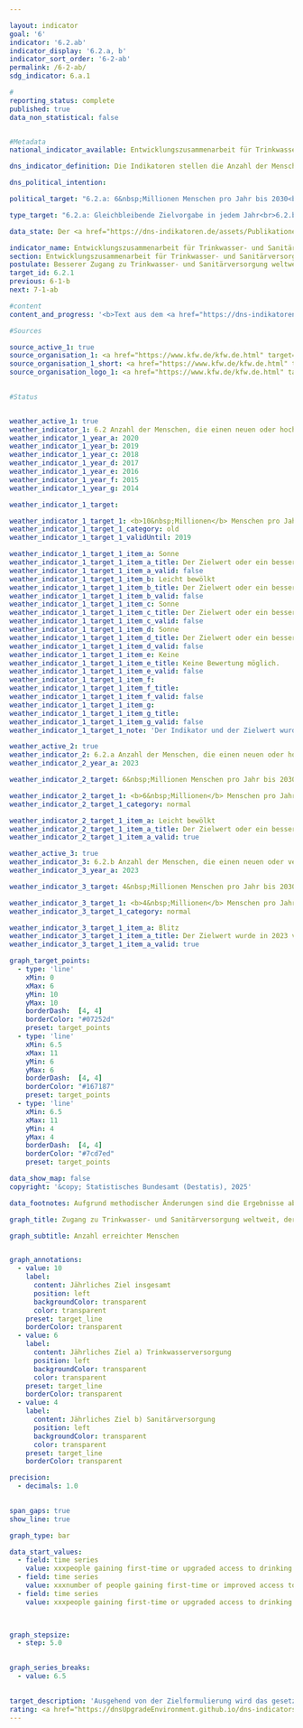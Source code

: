 ```yaml
---

layout: indicator        
goal: '6'        
indicator: '6.2.ab'        
indicator_display: '6.2.a, b'        
indicator_sort_order: '6-2-ab'        
permalink: /6-2-ab/        
sdg_indicator: 6.a.1        

#
reporting_status: complete        
published: true        
data_non_statistical: false        


#Metadata        
national_indicator_available: Entwicklungszusammenarbeit für Trinkwasser- und Sanitärversorgung        

dns_indicator_definition: Die Indikatoren stellen die Anzahl der Menschen dar, die im jeweiligen Berichtsjahr direkt durch deutsche Unterstützung Neuzugang oder verbesserten Zugang zu Trinkwasser- (Indikator 6.2.a) und/oder Sanitärversorgung (Indikator 6.2.b) erhalten haben.        

dns_political_intention:         

political_target: "6.2.a: 6&nbsp;Millionen Menschen pro Jahr bis 2030<br>6.2.b: 4&nbsp;Millionen Menschen pro Jahr bis 2030"        

type_target: "6.2.a: Gleichbleibende Zielvorgabe in jedem Jahr<br>6.2.b: Gleichbleibende Zielvorgabe in jedem Jahr"        

data_state: Der <a href="https://dns-indikatoren.de/assets/Publikationen/Indikatorenberichte/2022.pdf">Indikatorenbericht 2022</a> hat den Datenstand 31.10.2022. Die Daten auf dieser Plattform wurden zuletzt im Januar 2025 aktualisiert.        

indicator_name: Entwicklungszusammenarbeit für Trinkwasser- und Sanitärversorgung        
section: Entwicklungszusammenarbeit für Trinkwasser- und Sanitärversorgung        
postulate: Besserer Zugang zu Trinkwasser- und Sanitärversorgung weltweit, höhere (sichere) Qualität        
target_id: 6.2.1        
previous: 6-1-b        
next: 7-1-ab        

#content         
content_and_progress: '<b>Text aus dem <a href="https://dns-indikatoren.de/assets/Publikationen/Indikatorenberichte/2022.pdf">Indikatorenbericht 2022&nbsp;</a></b><br><br>Die Indikatoren basieren auf Angaben der Kreditanstalt für Wiederaufbau (<abbr title="Kreditanstalt für Wiederaufbau" tabindex="0">KfW</abbr>) und erfassen nur die durch Förderung von ihr erreichten Menschen. Maßnahmen weiterer Akteure (zum Beispiel Deutsche Gesellschaft für Internationale Zusammenarbeit (<abbr title="Deutsche Gesellschaft für Internationale Zusammenarbeit" tabindex="0">GIZ</abbr>) <abbr title="Gesellschaft mit beschränkter Haftung" tabindex="0">GmbH</abbr>, Bundesländer, private Akteure) werden nicht berücksichtigt. Die Indikatoren stützen sich ausschließlich auf Plangrößen für neue Finanzierungszusagen für Projekte im Bereich Trinkwasser- und Sanitärversorgung zum Zeitpunkt der Vorlage des Programmvorschlags an das Bundesministerium für wirtschaftliche Zusammenarbeit und Entwicklung (<abbr title="Bundesministerium für wirtschaftliche Zusammenarbeit und Entwicklung" tabindex="0">BMZ</abbr>). Die <abbr title="Kreditanstalt für Wiederaufbau" tabindex="0">KfW</abbr> schätzt die Anzahl an Personen, die zukünftig, das heißt nach Fertigstellung der Bauvorhaben, einen neuen oder verbesserten Zugang zu Trinkwasser- und Sanitärversorgung erhalten haben werden oder von den bereitgestellten Kapazitäten profitieren können. Ob die Menschen tatsächlich erreicht werden, ist erst nach Inbetriebnahme der Infrastrukturen konkret abschätzbar, was hier nicht abgebildet wird. Da eine Person sowohl einen neuen oder verbesserten Zugang zur Trinkwasser- als auch zur Sanitärversorgung erhalten kann, sind Doppelzählungen zwischen beiden Indikatoren und im Zeitablauf möglich. Die von der <abbr title="Kreditanstalt für Wiederaufbau" tabindex="0">KfW</abbr> zugesagten Mittel sind Zuschüsse und Darlehen&nbsp;–&nbsp;finanziert aus dem Bundeshaushalt&nbsp;–&nbsp;sowie am Kapitalmarkt aufgenommene Mittel. Empfänger sind in der Regel Entwicklungs- und Schwellenländer, sodass dieser Indikator in Beziehung zum Indikator <a href="https://dnsUpgradeEnvironment.github.io/dns-indicators/17-1">17.1</a>&nbsp;„Anteil öffentlicher Entwicklungsausgaben am Bruttonationaleinkommen“ steht.<br><br>In 2019&nbsp;wurde die Erhebungsmethodik überarbeitet. Während zuvor direkt (zum Beispiel mittels eines Hausanschlusses) als auch indirekt erreichte Menschen (zum Beispiel die gesamte Bevölkerung eines Landes, das durch ein Sektorreformprogramm unterstützt wird) gezählt wurden, werden seitdem nur direkt erreichte Personen erfasst. So wurden in 2017&nbsp;19,1&nbsp;Millionen Menschen (der insgesamt 28,6&nbsp;Millionen erreichten Menschen) direkt erreicht; in 2018&nbsp;waren es 15,2&nbsp;Millionen Menschen (der insgesamt 60,3&nbsp;Millionen erreichten Menschen). Eine weitere Veränderung liegt in der anteiligen Berücksichtigung der erreichten Menschen entsprechend dem deutschen Finanzierungsanteil von Maßnahmen. So werden Beiträge von anderen Gebern oder Eigenanstrengungen des Empfängerlandes nicht berücksichtigt. Auch werden zum Beispiel keine Energieeffizienzmaßnahmen, Verbesserungen von Betriebsabläufen oder Erneuerungen von Pumpstationen gezählt, da diese nicht unmittelbar zu einer Verbesserung der Versorgung der Zielgruppe führen.<br><br>In den vergangenen Jahren waren die Plangrößen der Menschen, die mithilfe deutscher Unterstützung Zugang zu Trinkwasser- und Sanitärversorgung erlangen sollten, stets oberhalb des gesetzten Ziels von zehn Millionen Menschen. Nach der überarbeiteten Methodik liegt die Plangröße der erreichten Personen für das Jahr 2020&nbsp;mit Neu- oder verbessertem Zugang zu Trinkwasserversorgung bei 10,9&nbsp;Millionen Menschen <abbr title="beziehungsweise" tabindex="0">bzw.</abbr> 1,8&nbsp;Millionen Menschen für Abwasser- und Sanitärversorgung. Das Ziel des Indikators <a href="https://dnsUpgradeEnvironment.github.io/dns-indicators/6-2-ab">6.2.a</a> wurde für das Jahr 2020&nbsp;folglich erreicht, während der Zielwert zum Indikator <a href="https://dnsUpgradeEnvironment.github.io/dns-indicators/6-2-ab">6.2.b</a> deutlich unterschritten wurde. Im Vorjahr waren es hingegen noch über vier Millionen erreichte Menschen im Bereich Sanitärversorgung.<br><br>Die Zusagen durch die <abbr title="Kreditanstalt für Wiederaufbau" tabindex="0">KfW</abbr> im Bereich Wasser- und Sanitärversorgung sowie Abwassermanagement haben sich von 2012&nbsp;bis 2018&nbsp;um 26,0&nbsp;% auf über eine Milliarde Euro erhöht. Diese sind jedoch 2019&nbsp;und 2020&nbsp;auf zuletzt 677,1&nbsp;Millionen Euro zurückgegangen. Im Gegensatz zu den Zusagen verringerten sich die Auszahlungen, die durch die <abbr title="Kreditanstalt für Wiederaufbau" tabindex="0">KfW</abbr> erfolgten, seit 2015&nbsp;kontinuierlich auf 432,1&nbsp;Millionen Euro für das Jahr 2020. Ein Grund hierfür liegt im zeitlichen Verzug zwischen Zusagen und Auszahlungen.'                

#Sources        

source_active_1: true
source_organisation_1: <a href="https://www.kfw.de/kfw.de.html" target="_blank" onclick="return confirm_alert('der Kreditanstalt für Wiederaufbau', 'De')">Kreditanstalt für Wiederaufbau</a>
source_organisation_1_short: <a href="https://www.kfw.de/kfw.de.html" target="_blank" onclick="return confirm_alert('der Kreditanstalt für Wiederaufbau', 'De')">Kreditanstalt für Wiederaufbau</a>
source_organisation_logo_1: <a href="https://www.kfw.de/kfw.de.html" target="_blank" onclick="return confirm_alert('der Kreditanstalt für Wiederaufbau', 'De')"><img src="https://dnsTestEnvironment.github.io/dns-indicators/public/OrgImgDe/kfw.png" alt="Kreditanstalt für Wiederaufbau" title=" Klicken Sie hier um zur Homepage der Organisation Kreditanstalt für Wiederaufbau zu gelangen." style="height:60px; width:148px; border:transparent"/></a>
        

#Status        


weather_active_1: true
weather_indicator_1: 6.2 Anzahl der Menschen, die einen neuen oder hochwertigeren Zugang zur Trinkwasserversorgung oder Anschluss zur Sanitärversorgung durch deutsche Unterstützung erhalten
weather_indicator_1_year_a: 2020
weather_indicator_1_year_b: 2019
weather_indicator_1_year_c: 2018
weather_indicator_1_year_d: 2017
weather_indicator_1_year_e: 2016
weather_indicator_1_year_f: 2015
weather_indicator_1_year_g: 2014

weather_indicator_1_target: 

weather_indicator_1_target_1: <b>10&nbsp;Millionen</b> Menschen pro Jahr bis 2030
weather_indicator_1_target_1_category: old
weather_indicator_1_target_1_validUntil: 2019

weather_indicator_1_target_1_item_a: Sonne
weather_indicator_1_target_1_item_a_title: Der Zielwert oder ein besserer Wert wurde in 2020 erreicht und die durchschnittliche Veränderung deutete nicht in Richtung einer Verschlechterung.
weather_indicator_1_target_1_item_a_valid: false
weather_indicator_1_target_1_item_b: Leicht bewölkt
weather_indicator_1_target_1_item_b_title: Der Zielwert oder ein besserer Wert wurde in 2019 erreicht, aber die durchschnittliche Veränderung deutete in Richtung einer Verschlechterung.
weather_indicator_1_target_1_item_b_valid: false
weather_indicator_1_target_1_item_c: Sonne
weather_indicator_1_target_1_item_c_title: Der Zielwert oder ein besserer Wert wurde in 2018 erreicht und die durchschnittliche Veränderung deutete nicht in Richtung einer Verschlechterung.
weather_indicator_1_target_1_item_c_valid: false
weather_indicator_1_target_1_item_d: Sonne
weather_indicator_1_target_1_item_d_title: Der Zielwert oder ein besserer Wert wurde in 2017 erreicht und die durchschnittliche Veränderung deutete nicht in Richtung einer Verschlechterung.
weather_indicator_1_target_1_item_d_valid: false
weather_indicator_1_target_1_item_e: Keine
weather_indicator_1_target_1_item_e_title: Keine Bewertung möglich.
weather_indicator_1_target_1_item_e_valid: false
weather_indicator_1_target_1_item_f: 
weather_indicator_1_target_1_item_f_title: 
weather_indicator_1_target_1_item_f_valid: false
weather_indicator_1_target_1_item_g: 
weather_indicator_1_target_1_item_g_title: 
weather_indicator_1_target_1_item_g_valid: false
weather_indicator_1_target_1_note: 'Der Indikator und der Zielwert wurden im Rahmen der <a href="https:///www.bundesregierung.de/resource/blob/975274/1873516/6c607bb5f16993ef18440d9e0dae55cb/2021-03-10-dns-2021-finale-langfassung-barrierefrei-data.pdf?download=1"> Weiterentwicklung der Deutschen Nachhaltigkeitsstrategie 2021</a> angepasst und differenziert nach 6.2.a Trinkwasserzugang und 6.2.b Anschluss an Abwasserentsorgung. Seit Inkrafttreten dieses Beschlusses gelten für die Indikatoren die geänderten Ziele (6.2.a: 6&nbsp;Millionen Menschen pro Jahr bis 2030; 6.2.b: 4&nbsp;Millionen Menschen pro Jahr bis 2030).'

weather_active_2: true
weather_indicator_2: 6.2.a Anzahl der Menschen, die einen neuen oder hochwertigeren Zugang zur Trinkwasserversorgung durch deutsche Unterstützung erhalten
weather_indicator_2_year_a: 2023

weather_indicator_2_target: 6&nbsp;Millionen Menschen pro Jahr bis 2030

weather_indicator_2_target_1: <b>6&nbsp;Millionen</b> Menschen pro Jahr bis 2030
weather_indicator_2_target_1_category: normal

weather_indicator_2_target_1_item_a: Leicht bewölkt
weather_indicator_2_target_1_item_a_title: Der Zielwert oder ein besserer Wert wurde in 2023 erreicht, aber die durchschnittliche Veränderung deutete in Richtung einer Verschlechterung.
weather_indicator_2_target_1_item_a_valid: true

weather_active_3: true
weather_indicator_3: 6.2.b Anzahl der Menschen, die einen neuen oder verbesserten Anschluss zur Sanitärversorgung durch deutsche Unterstützung erhalten
weather_indicator_3_year_a: 2023

weather_indicator_3_target: 4&nbsp;Millionen Menschen pro Jahr bis 2030

weather_indicator_3_target_1: <b>4&nbsp;Millionen</b> Menschen pro Jahr bis 2030
weather_indicator_3_target_1_category: normal

weather_indicator_3_target_1_item_a: Blitz
weather_indicator_3_target_1_item_a_title: Der Zielwert wurde in 2023 verfehlt und der Indikator hat sich im Durchschnitt der vorangegangenen Veränderungen nicht in Richtung des Ziels bewegt.
weather_indicator_3_target_1_item_a_valid: true        

graph_target_points:
  - type: 'line'
    xMin: 0
    xMax: 6
    yMin: 10
    yMax: 10
    borderDash:  [4, 4]
    borderColor: "#07252d"
    preset: target_points
  - type: 'line'
    xMin: 6.5
    xMax: 11
    yMin: 6
    yMax: 6
    borderDash:  [4, 4]
    borderColor: "#167187"
    preset: target_points
  - type: 'line'
    xMin: 6.5
    xMax: 11
    yMin: 4
    yMax: 4
    borderDash:  [4, 4]
    borderColor: "#7cd7ed"
    preset: target_points        

data_show_map: false        
copyright: '&copy; Statistisches Bundesamt (Destatis), 2025'        

data_footnotes: Aufgrund methodischer Änderungen sind die Ergebnisse ab 2019&nbsp;nur eingeschränkt mit den Vorjahren vergleichbar (Zeitreihenbruch).<br>• Ab 2019&nbsp;wird die Zeitreihe für die Bereiche Trinkwasserversorgung und Sanitärversorgung getrennt ausgewiesen.<br>• Die Daten basieren auf einer Sonderauswertung und sind nicht öffentlich zugänglich.        

graph_title: Zugang zu Trinkwasser- und Sanitärversorgung weltweit, der durch deutsche Entwicklungszusammenarbeit gefördert wurde        

graph_subtitle: Anzahl erreichter Menschen        


graph_annotations:
  - value: 10
    label:
      content: Jährliches Ziel insgesamt
      position: left
      backgroundColor: transparent
      color: transparent
    preset: target_line
    borderColor: transparent
  - value: 6
    label:
      content: Jährliches Ziel a) Trinkwasserversorgung
      position: left
      backgroundColor: transparent
      color: transparent
    preset: target_line
    borderColor: transparent
  - value: 4
    label:
      content: Jährliches Ziel b) Sanitärversorgung
      position: left
      backgroundColor: transparent
      color: transparent
    preset: target_line
    borderColor: transparent        

precision: 
  - decimals: 1.0
            

span_gaps: true        
show_line: true        

graph_type: bar        

data_start_values: 
  - field: time series
    value: xxxpeople gaining first-time or upgraded access to drinking water
  - field: time series
    value: xxxnumber of people gaining first-time or improved access to sanitation
  - field: time series
    value: xxxpeople gaining first-time or upgraded access to drinking water or sanitation        

        

graph_stepsize: 
  - step: 5.0
            

graph_series_breaks: 
  - value: 6.5
                                            

target_description: 'Ausgehend von der Zielformulierung wird das gesetzte Ziel für Indikator 6.2.a in 2023&nbsp;erfüllt. Da sich die Anzahl zwischen 2019&nbsp;und 2023&nbsp;im Durchschnitt allerdings verringert hat, wird der Indikator 6.2.a mit „Leicht bewölkt“ bewertet. Für Indikator 6.2.b wurde das gesetzte Ziel in 2023&nbsp;verfehlt und auch die durchschnittliche Anzahl hat sich zwischen 2019&nbsp;und 2023&nbsp;verringert, sodass der Indikator 6.2.b mit „Gewitter“ bewertet wird. Hinweis: Die Aussagekraft der Bewertung der Indikatoren 6.2.a, b ist eingeschränkt, da durch den Zeitreihenbruch in 2019&nbsp;nur fünf Datenpunkte zur Verfügung stehen. Für die durchschnittliche Entwicklung der Indikatoren werden in der Regel sechs Datenpunkte herangezogen.'        
rating: <a href="https://dnsUpgradeEnvironment.github.io/dns-indicators/status"><img src="https://sdg-indikatoren.de/public/Wettersymbole/Leicht bewölkt.png" title="Der Zielwert oder ein besserer Wert wurde in 2023 erreicht, aber die durchschnittliche Veränderung deutete in Richtung einer Verschlechterung." alt="Wettersymbol  Leicht bewölkt"/></a><br><a href="https://dnsUpgradeEnvironment.github.io/dns-indicators/status"><img src="https://sdg-indikatoren.de/public/Wettersymbole/Blitz.png" title="Der Zielwert wurde in 2023 verfehlt und der Indikator hat sich im Durchschnitt der vorangegangenen Veränderungen nicht in Richtung des Ziels bewegt." alt="Wettersymbol  Blitz"/></a>        
---
```


